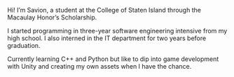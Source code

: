 Hi! I’m Savion, a student at the College of Staten Island through the Macaulay Honor’s Scholarship. 

I started programming in three-year software engineering intensive from my high school. I also interned in the IT department for two years before graduation. 

Currently learning C++ and Python but like to dip into game development with Unity and creating my own assets when I have the chance.
